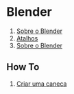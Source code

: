# Blender

1. [Sobre o Blender](estudos/about.md)
1. [Atalhos](estudos/atalhos.md)
1. [Sobre o Blender](estudos/about.md)

## How To

1. [Criar uma caneca](estudos/caneca.md)
